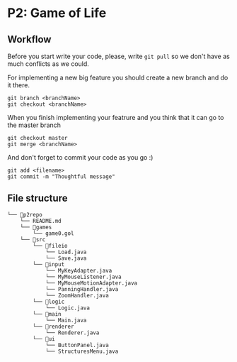 # P2: Game of Life

## Workflow

Before you start write your code, please, write `git pull` so we don't have as much conflicts as we could.


For implementing a new big feature you should create a new branch and do it there.

```git 
git branch <branchName>
git checkout <branchName>
```

When you finish implementing your featrure and you think that it can go to the master branch 
```git 
git checkout master
git merge <branchName>
```

And don't forget to commit your code as you go :)

```git 
git add <filename>
git commit -m "Thoughtful message"
```

## File structure
```
└── 📁p2repo
    └── README.md
    └── 📁games
        └── game0.gol
    └── 📁src
        └── 📁fileio
            └── Load.java
            └── Save.java
        └── 📁input
            └── MyKeyAdapter.java
            └── MyMouseListener.java
            └── MyMouseMotionAdapter.java
            └── PanningHandler.java
            └── ZoomHandler.java
        └── 📁logic
            └── Logic.java
        └── 📁main
            └── Main.java
        └── 📁renderer
            └── Renderer.java
        └── 📁ui
            └── ButtonPanel.java
            └── StructuresMenu.java
```
